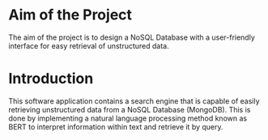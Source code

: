 # Aim of the Project
The aim of the project is to design a NoSQL Database with a user-friendly interface for easy retrieval of unstructured data.

# Introduction
This software application contains a search engine that is capable of easily retrieving unstructured data from a NoSQL Database (MongoDB). This is done by implementing a natural language processing method known as BERT to interpret information within text and retrieve it by query.
